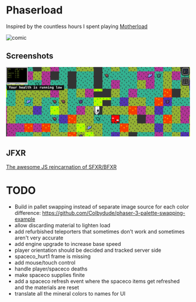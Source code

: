 # Phaserload

Inspired by the countless hours I spent playing [Motherload](http://www.xgenstudios.com/motherload-goldium/)

![comic](http://art.penny-arcade.com/photos/i-pxNH7Mz/0/XL/i-pxNH7Mz-X3.jpg)

## Screenshots

![game_play](./etc/screenshots/game_play.png)


## JFXR

[The awesome JS reincarnation of SFXR/BFXR](https://jfxr.frozenfractal.com/)

# TODO

* Build in pallet swapping instead of separate image source for each color difference: https://github.com/Colbydude/phaser-3-palette-swapping-example
* allow discarding material to lighten load
* add refurbished teleporters that sometimes don't work and sometimes aren't very accurate
* add engine upgrade to increase base speed
* player orientation should be decided and tracked server side
* spaceco_hurt1 frame is missing
* add mouse/touch control
* handle player/spaceco deaths
* make spaceco supplies finite
* add a spaceco refresh event where the spaceco items get refreshed and the materials are reset
* translate all the mineral colors to names for UI